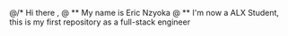 @/*  Hi there ,
@ ** My name is Eric Nzyoka
@ ** I'm now a ALX Student, this is my first repository as a full-stack engineer
